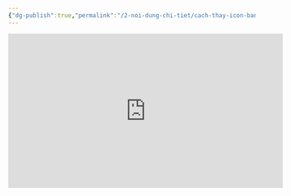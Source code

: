 ```yaml
---
{"dg-publish":true,"permalink":"/2-noi-dung-chi-tiet/cach-thay-icon-banner-sieu-nhanh-bang-commader-va-image-inserter/","dgPassFrontmatter":true,"noteIcon":"1","created":"","updated":""}
---
```


<iframe width="560" height="315" src="https://www.youtube.com/embed/nvQqrx8tXek" title="YouTube video player" frameborder="0" allow="accelerometer; autoplay; clipboard-write; encrypted-media; gyroscope; picture-in-picture; web-share" allowfullscreen></iframe>
